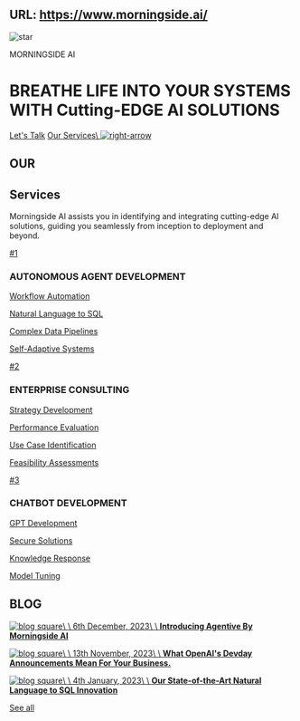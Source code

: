URL: https://www.morningside.ai/
---
![star](https://cdn.prod.website-files.com/6542f11fb6b9075af9ae67ed/6542f6aa3e20cd9d99ac10b3_star.png)

MORNINGSIDE AI

# BREATHE LIFE INTO YOUR SYSTEMS WITH Cutting-EDGE AI SOLUTIONS

[Let's Talk](https://www.morningside.ai/contact) [Our Services\\
![right-arrow ](https://cdn.prod.website-files.com/6542f11fb6b9075af9ae67ed/6542f8806e771250dd7df5d2_right-arrow.png)](https://www.morningside.ai/services)

## OUR

## Services

Morningside AI assists you in identifying and integrating cutting-edge AI solutions, guiding you seamlessly from inception to deployment and beyond.

[#1](https://www.morningside.ai/#)

### AUTONOMOUS AGENT DEVELOPMENT

[Workflow Automation](https://morningside.ai/services?tab=card1&subtab=workflowautomation)

[Natural Language to SQL](https://morningside.ai/services?tab=card1&subtab=naturallanguagesql)

[Complex Data Pipelines](https://morningside.ai/services?tab=card1&subtab=complexdatapipelines)

[Self-Adaptive Systems](https://morningside.ai/services?tab=card1&subtab=selfadaptivesystems)

[#2](https://www.morningside.ai/#)

### ENTERPRISE CONSULTING

[Strategy Development](https://morningside.ai/services?tab=card2&subtab=strategydevelopment)

[Performance Evaluation](https://morningside.ai/services?tab=card2&subtab=performanceevaluation)

[Use Case Identification](https://morningside.ai/services?tab=card2&subtab=usecaseidentification)

[Feasibility Assessments](https://morningside.ai/services?tab=card2&subtab=feasibilityassessments)

[#3](https://www.morningside.ai/#)

### CHATBOT DEVELOPMENT

[GPT Development](https://morningside.ai/services?tab=card3&subtab=gpt4development)

[Secure Solutions](https://morningside.ai/services?tab=card3&subtab=securesolutions)

[Knowledge Response](https://morningside.ai/services?tab=card3&subtab=knowledgeresponse)

[Model Tuning](https://morningside.ai/services?tab=card3&subtab=modeltuning)

## BLOG

[![blog square](https://cdn.prod.website-files.com/6542f11fb6b9075af9ae67ed/65430300dd70dde4a1f52c3f_blog-square-image.png)\\
\\
6th December, 2023\\
\\
**Introducing Agentive By Morningside AI**](http://www.morningside.ai/blog/introducing-agentive-by-morningside-ai)

[![blog square](https://cdn.prod.website-files.com/6542f11fb6b9075af9ae67ed/65430300dd70dde4a1f52c3f_blog-square-image.png)\\
\\
13th November, 2023\\
\\
**What OpenAI's Devday Announcements Mean For Your Business.**](http://www.morningside.ai/blog/devday-announcements)

[![blog square](https://cdn.prod.website-files.com/6542f11fb6b9075af9ae67ed/65430300dd70dde4a1f52c3f_blog-square-image.png)\\
\\
4th January, 2023\\
\\
**Our State-of-the-Art Natural Language to SQL Innovation**](http://www.morningside.ai/blog/natural-language-to-sql)

[See all](https://www.morningside.ai/blog)